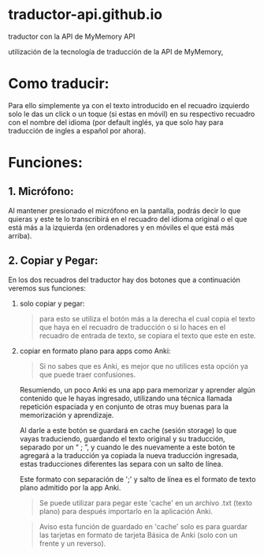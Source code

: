 # traductor-api.github.io 

traductor con la API de MyMemory API 

utilización de la tecnología de traducción de la API de MyMemory, 

# Como traducir: 


Para ello simplemente ya con el texto introducido en el recuadro izquierdo solo le das un click o un toque (si estas en móvil) en su respectivo recuadro con el nombre del idioma (por default inglés, ya que solo hay para traducción de ingles a español por ahora). 


# Funciones: 
  

## 1.  Micrófono: 


Al mantener presionado el micrófono en la pantalla, podrás decir lo que quieras y este te lo transcribirá en el recuadro del idioma original o el que está más a la izquierda (en ordenadores y en móviles el que está más arriba). 

## 2. Copiar y Pegar: 

  

En los dos recuadros del traductor hay dos botones que a continuación veremos sus funciones: 

1.  solo copiar y pegar: 

    > para esto se utiliza el botón más a la derecha el cual copia el texto que haya en el recuadro de traducción o si lo haces en el recuadro de entrada de texto, se copiara el texto que este en este. 

  

2. copiar en formato plano para apps como Anki: 

    > Si no sabes que es Anki, es mejor que no utilices esta opción ya que puede traer confusiones. 

  

    Resumiendo, un poco Anki es una app para memorizar y aprender algún contenido que le hayas ingresado, utilizando una técnica llamada repetición espaciada y en conjunto de otras muy buenas para la memorización y aprendizaje. 

  

    Al darle a este botón se guardará en cache (sesión storage) lo que vayas traduciendo, guardando el texto original y su traducción, separado por un “ ; ”, y cuando le des nuevamente a este botón te agregará a la traducción ya copiada la nueva traducción ingresada, estas traducciones diferentes las separa con un salto de línea. 

  

    Este formato con separación de ';' y salto de línea es el formato de texto plano admitido por la app Anki. 

  

    > Se puede utilizar para pegar este 'cache' en un archivo .txt (texto plano) para después importarlo en la aplicación Anki. 

  

    >Aviso esta función de guardado en 'cache' solo es para guardar las tarjetas en formato de tarjeta Básica de Anki (solo con un frente y un reverso). 
